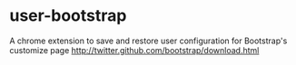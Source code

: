 user-bootstrap
==============

A chrome extension to save and restore user configuration for Bootstrap's customize page http://twitter.github.com/bootstrap/download.html